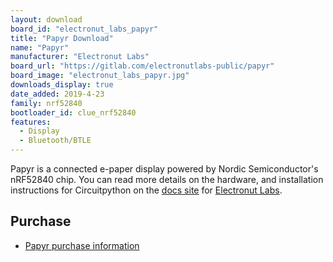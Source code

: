 ```yaml
---
layout: download
board_id: "electronut_labs_papyr"
title: "Papyr Download"
name: "Papyr"
manufacturer: "Electronut Labs"
board_url: "https://gitlab.com/electronutlabs-public/papyr"
board_image: "electronut_labs_papyr.jpg"
downloads_display: true
date_added: 2019-4-23
family: nrf52840
bootloader_id: clue_nrf52840
features:
  - Display
  - Bluetooth/BTLE
---
```


Papyr is a connected e-paper display powered by Nordic Semiconductor's nRF52840 chip. You can read more details on the hardware, and installation instructions for Circuitpython on the [docs site](https://docs.electronut.in/papyr/circuitpython/) for [Electronut Labs](https://electronut.in).

## Purchase

* [Papyr purchase information](https://gitlab.com/electronutlabs-public/papyr#buy-papyr)
